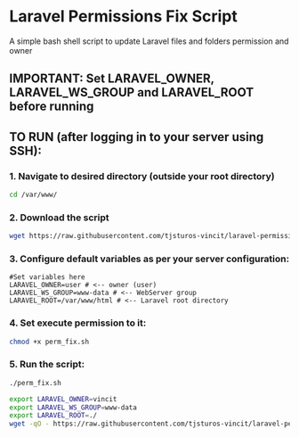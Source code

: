 # Laravel Permissions Fix Script

A simple bash shell script to update Laravel files and folders permission and owner

## IMPORTANT: Set LARAVEL_OWNER, LARAVEL_WS_GROUP and LARAVEL_ROOT before running

## TO RUN (after logging in to your server using SSH):

### 1. Navigate to desired directory (outside your root directory)

```sh
cd /var/www/
```

### 2. Download the script

```sh
wget https://raw.githubusercontent.com/tjsturos-vincit/laravel-permissions-fix/dev/perm_fix.sh
```

### 3. Configure default variables as per your server configuration:

```
#Set variables here
LARAVEL_OWNER=user # <-- owner (user)
LARAVEL_WS_GROUP=www-data # <-- WebServer group
LARAVEL_ROOT=/var/www/html # <-- Laravel root directory
```

### 4. Set execute permission to it:

```sh
chmod +x perm_fix.sh
```

### 5. Run the script:

```sh
./perm_fix.sh
```

```sh
export LARAVEL_OWNER=vincit 
export LARAVEL_WS_GROUP=www-data 
export LARAVEL_ROOT=./
wget -qO - https://raw.githubusercontent.com/tjsturos-vincit/laravel-permissions-fix.git/dev/perm_fix.sh | bash

```
